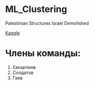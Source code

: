 # ML_Clustering
Palestinian Structures Israel Demolished

[Kaggle](https://www.kaggle.com/datasets/asaniczka/data-on-palestinian-structures-israel-demolished/data)

# Члены команды:
1. Евкарпиев
2. Солдатов
3. Гаев

